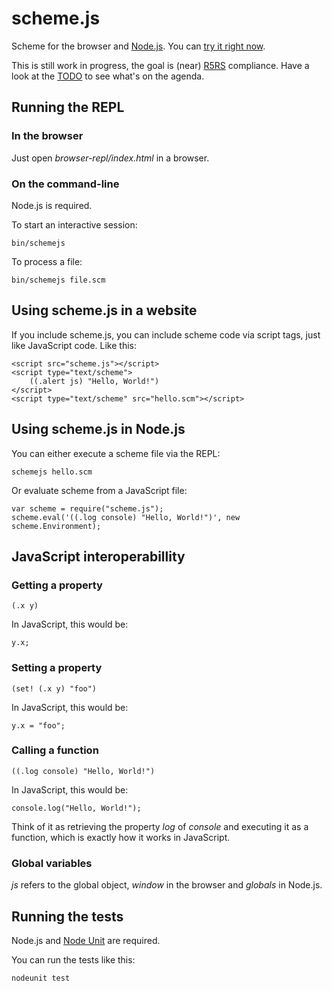 scheme.js
=========

Scheme for the browser and [Node.js](http://nodejs.org). You can
[try it right now](http://fhd.github.com/scheme.js/).

This is still work in progress, the goal is (near)
[R5RS](http://schemers.org/Documents/Standards/R5RS/) compliance.
Have a look at the
[TODO](https://github.com/fhd/scheme.js/blob/master/TODO.md) to see
what's on the agenda.

Running the REPL
----------------

### In the browser

Just open _browser-repl/index.html_ in a browser.

### On the command-line

Node.js is required.

To start an interactive session:

    bin/schemejs

To process a file:

    bin/schemejs file.scm

Using scheme.js in a website
----------------------------

If you include scheme.js, you can include scheme code via script tags,
just like JavaScript code. Like this:

    <script src="scheme.js"></script>
    <script type="text/scheme">
        ((.alert js) "Hello, World!")
    </script>
    <script type="text/scheme" src="hello.scm"></script>

Using scheme.js in Node.js
--------------------------

You can either execute a scheme file via the REPL:

    schemejs hello.scm

Or evaluate scheme from a JavaScript file:

    var scheme = require("scheme.js");
    scheme.eval('((.log console) "Hello, World!")', new scheme.Environment);

JavaScript interoperabillity
----------------------------

### Getting a property

    (.x y)

In JavaScript, this would be:

    y.x;

### Setting a property

    (set! (.x y) "foo")

In JavaScript, this would be:

    y.x = "foo";

### Calling a function

    ((.log console) "Hello, World!")

In JavaScript, this would be:

    console.log("Hello, World!");

Think of it as retrieving the property _log_ of _console_ and
executing it as a function, which is exactly how it works in
JavaScript.

### Global variables

_js_ refers to the global object, _window_ in the browser and
_globals_ in Node.js.

Running the tests
-----------------

Node.js and [Node Unit](https://github.com/caolan/nodeunit) are
required.

You can run the tests like this:

    nodeunit test
